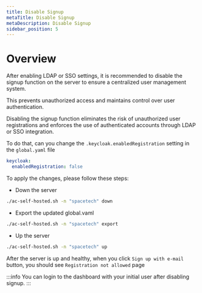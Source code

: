 ```yaml
---
title: Disable Signup
metaTitle: Disable Signup
metaDescription: Disable Signup
sidebar_position: 5
---
```


# Overview

After enabling LDAP or SSO settings, it is recommended to disable the signup function on the server to ensure a centralized user management system.

This prevents unauthorized access and maintains control over user authentication.

Disabling the signup function eliminates the risk of unauthorized user registrations and enforces the use of authenticated accounts through LDAP or SSO integration.

To do that, can you change the `.keycloak.enabledRegistration` setting in the `global.yaml` file

```yaml
keycloak:
  enabledRegistration: false
```

To apply the changes, please follow these steps:

- Down the server

```bash
./ac-self-hosted.sh -n "spacetech" down
```

- Export the updated global.vaml

```bash
./ac-self-hosted.sh -n "spacetech" export
```

- Up the server

```bash
./ac-self-hosted.sh -n "spacetech" up
```

After the server is up and healthy, when you click `Sign up with e-mail` button, you should see
`Registration not allowed` page

:::info
You can login to the dashboard with your initial user after disabling signup.
:::
